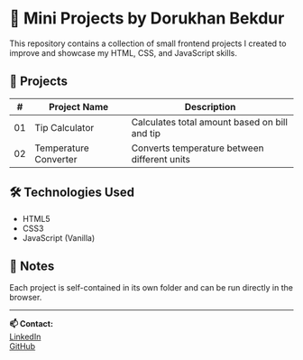 # 🚀 Mini Projects by Dorukhan Bekdur

This repository contains a collection of small frontend projects I created to improve and showcase my HTML, CSS, and JavaScript skills.

## 📁 Projects

| #  | Project Name             | Description                                  |
|----|--------------------------|----------------------------------------------|
| 01 | Tip Calculator           | Calculates total amount based on bill and tip |
| 02 | Temperature Converter    | Converts temperature between different units  |

## 🛠️ Technologies Used

- HTML5  
- CSS3  
- JavaScript (Vanilla)

## 📌 Notes

Each project is self-contained in its own folder and can be run directly in the browser.

---

**📫 Contact:**  
[LinkedIn](https://www.linkedin.com/in/dorukhanbekdur)  
[GitHub](https://github.com/DorukhanBekdur)
